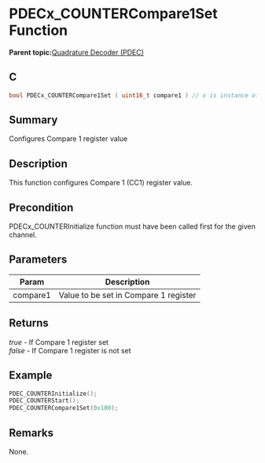 # PDECx\_COUNTERCompare1Set Function

**Parent topic:**[Quadrature Decoder \(PDEC\)](GUID-6A3DDAF4-F27F-43B4-915E-750B2707BF64.md)

## C

```c
bool PDECx_COUNTERCompare1Set ( uint16_t compare1 ) // x is instance of the peripheral and it is applicable only for devices having multiple instances of the peripheral.
```

## Summary

Configures Compare 1 register value

## Description

This function configures Compare 1 \(CC1\) register value.

## Precondition

PDECx\_COUNTERInitialize function must have been called first for the given channel.

## Parameters

|Param|Description|
|-----|-----------|
|compare1|Value to be set in Compare 1 register|

## Returns

*true* - If Compare 1 register set<br />*false* - If Compare 1 register is not set

## Example

```c
PDEC_COUNTERInitialize();
PDEC_COUNTERStart();
PDEC_COUNTERCompare1Set(0x100);
```

## Remarks

None.

